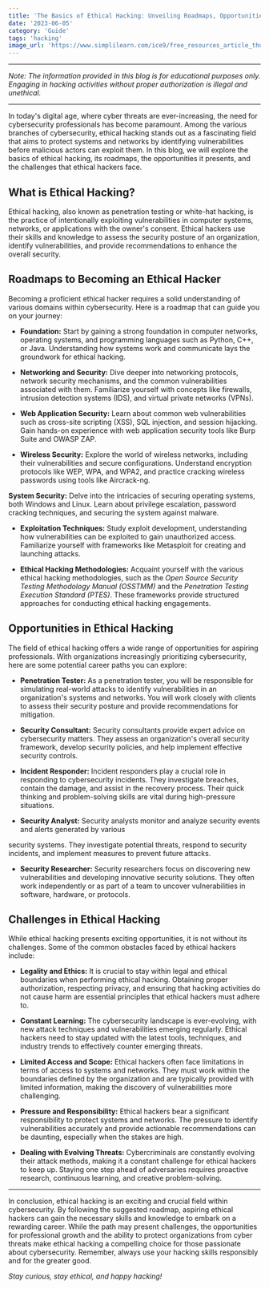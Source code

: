 ```yaml
---
title: 'The Basics of Ethical Hacking: Unveiling Roadmaps, Opportunities, and Challenges'
date: '2023-06-05'
category: 'Guide'
tags: 'hacking'
image_url: 'https://www.simplilearn.com/ice9/free_resources_article_thumb/ethical-hackers-for-businesses-article.jpg'
---
```


---

*Note: The information provided in this blog is for educational purposes only. Engaging in hacking activities without proper authorization is illegal and unethical.*

---

In today's digital age, where cyber threats are ever-increasing, the need for cybersecurity professionals has become paramount. Among the various branches of cybersecurity, ethical hacking stands out as a fascinating field that aims to protect systems and networks by identifying vulnerabilities before malicious actors can exploit them. In this blog, we will explore the basics of ethical hacking, its roadmaps, the opportunities it presents, and the challenges that ethical hackers face.

## What is Ethical Hacking?

Ethical hacking, also known as penetration testing or white-hat hacking, is the practice of intentionally exploiting vulnerabilities in computer systems, networks, or applications with the owner's consent. Ethical hackers use their skills and knowledge to assess the security posture of an organization, identify vulnerabilities, and provide recommendations to enhance the overall security.

## Roadmaps to Becoming an Ethical Hacker

Becoming a proficient ethical hacker requires a solid understanding of various domains within cybersecurity. Here is a roadmap that can guide you on your journey:

- **Foundation:** Start by gaining a strong foundation in computer networks, operating systems, and programming languages such as Python, C++, or Java. Understanding how systems work and communicate lays the groundwork for ethical hacking.

- **Networking and Security:** Dive deeper into networking protocols, network security mechanisms, and the common vulnerabilities associated with them. Familiarize yourself with concepts like firewalls, intrusion detection systems (IDS), and virtual private networks (VPNs).

- **Web Application Security:** Learn about common web vulnerabilities such as cross-site scripting (XSS), SQL injection, and session hijacking. Gain hands-on experience with web application security tools like Burp Suite and OWASP ZAP.

- **Wireless Security:** Explore the world of wireless networks, including their vulnerabilities and secure configurations. Understand encryption protocols like WEP, WPA, and WPA2, and practice cracking wireless passwords using tools like Aircrack-ng.

 **System Security:** Delve into the intricacies of securing operating systems, both Windows and Linux. Learn about privilege escalation, password cracking techniques, and securing the system against malware.

- **Exploitation Techniques:** Study exploit development, understanding how vulnerabilities can be exploited to gain unauthorized access. Familiarize yourself with frameworks like Metasploit for creating and launching attacks.

- **Ethical Hacking Methodologies:** Acquaint yourself with the various ethical hacking methodologies, such as the *Open Source Security Testing Methodology Manual (OSSTMM)* and the *Penetration Testing Execution Standard (PTES)*. These frameworks provide structured approaches for conducting ethical hacking engagements.

## Opportunities in Ethical Hacking

The field of ethical hacking offers a wide range of opportunities for aspiring professionals. With organizations increasingly prioritizing cybersecurity, here are some potential career paths you can explore:

- **Penetration Tester:** As a penetration tester, you will be responsible for simulating real-world attacks to identify vulnerabilities in an organization's systems and networks. You will work closely with clients to assess their security posture and provide recommendations for mitigation.

- **Security Consultant:** Security consultants provide expert advice on cybersecurity matters. They assess an organization's overall security framework, develop security policies, and help implement effective security controls.

- **Incident Responder:** Incident responders play a crucial role in responding to cybersecurity incidents. They investigate breaches, contain the damage, and assist in the recovery process. Their quick thinking and problem-solving skills are vital during high-pressure situations.

- **Security Analyst:** Security analysts monitor and analyze security events and alerts generated by various

 security systems. They investigate potential threats, respond to security incidents, and implement measures to prevent future attacks.

- **Security Researcher:** Security researchers focus on discovering new vulnerabilities and developing innovative security solutions. They often work independently or as part of a team to uncover vulnerabilities in software, hardware, or protocols.

## Challenges in Ethical Hacking

While ethical hacking presents exciting opportunities, it is not without its challenges. Some of the common obstacles faced by ethical hackers include:

- **Legality and Ethics:** It is crucial to stay within legal and ethical boundaries when performing ethical hacking. Obtaining proper authorization, respecting privacy, and ensuring that hacking activities do not cause harm are essential principles that ethical hackers must adhere to.

- **Constant Learning:** The cybersecurity landscape is ever-evolving, with new attack techniques and vulnerabilities emerging regularly. Ethical hackers need to stay updated with the latest tools, techniques, and industry trends to effectively counter emerging threats.

- **Limited Access and Scope:** Ethical hackers often face limitations in terms of access to systems and networks. They must work within the boundaries defined by the organization and are typically provided with limited information, making the discovery of vulnerabilities more challenging.

- **Pressure and Responsibility:** Ethical hackers bear a significant responsibility to protect systems and networks. The pressure to identify vulnerabilities accurately and provide actionable recommendations can be daunting, especially when the stakes are high.

- **Dealing with Evolving Threats:** Cybercriminals are constantly evolving their attack methods, making it a constant challenge for ethical hackers to keep up. Staying one step ahead of adversaries requires proactive research, continuous learning, and creative problem-solving.

---

In conclusion, ethical hacking is an exciting and crucial field within cybersecurity. By following the suggested roadmap, aspiring ethical hackers can gain the necessary skills and knowledge to embark on a rewarding career. While the path may present challenges, the opportunities for professional growth and the ability to protect organizations from cyber threats make ethical hacking a compelling choice for those passionate about cybersecurity. Remember, always use your hacking skills responsibly and for the greater good.

*Stay curious, stay ethical, and happy hacking!*